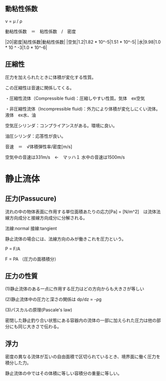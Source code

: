 ## 動粘性係数

ν = μ / ρ

動粘性係数　＝　粘性係数　/　密度


|20|密度|粘性係数|動粘性係数|
|空気|1.2|1.82 * 10^-5|1.51 * 10^-5|
|水|9.98|1.0 * 10 ^ -3|1.0 * 10^-6|

## 圧縮性

圧力を加えられたときに体積が変化する性質。

この圧縮性は音速に関係してくる。

・圧縮性流体（Compressible fluid)：圧縮しやすい性質。気体　ex空気


・非圧縮性流体（Incompressible fluid)：外力により体積が変化しにくい流体。液体　ex水、油


空気圧シリンダ：コンプライアンスがある。環境に良い。

油圧シリンダ：応答性が良い。


音速　＝　√体積弾性率/密度[m/s]

空気中の音速は331m/s　←　マッハ１
水中の音速は1500m/s

# 静止流体
## 圧力(Passucure)

流れの中の物体表面に作用する単位面積あたりの応力[Pa] = [N/m^2]　は流体法線方向成分と接線方向成分に分解される。

法線:normal
接線:tangient

静止流体の場合には、法線方向のみが働きこれを圧力という。

P = F/A 

F = PA （圧力の面積積分）

## 圧力の性質
(1)静止流体のある一点に作用する圧力はどの方向からも大きさが等しい

(2)静止流体中の圧力と深さの関係は
dp/dz = -ρg

(3)パスカルの原理(Pascale's law)

密閉した静止釣り合い状態にある容器内の流体の一部に加えられた圧力は他の部分にも同じ大きさで伝わる。

## 浮力

密度の異なる流体が互いの自由面積で区切られているとき、境界面に働く圧力を積分した力。

静止流体の中ではその体積に等しい容積分の重量に等しい。


